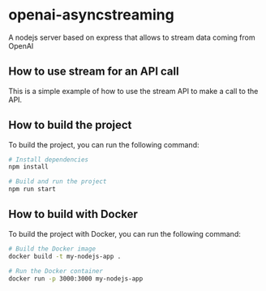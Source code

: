 # openai-asyncstreaming
A nodejs server based on express that allows to stream data coming from OpenAI


## How to use stream for an API call

This is a simple example of how to use the stream API to make a call to the API.


## How to build the project

To build the project, you can run the following command:

```bash
# Install dependencies
npm install

# Build and run the project
npm run start
```

## How to build with Docker

To build the project with Docker, you can run the following command:

```bash
# Build the Docker image
docker build -t my-nodejs-app .

# Run the Docker container
docker run -p 3000:3000 my-nodejs-app
```